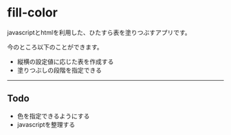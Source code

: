 # fill-color
javascriptとhtmlを利用した、ひたすら表を塗りつぶすアプリです。

今のところ以下のことができます。
- 縦横の設定値に応じた表を作成する
- 塗りつぶしの段階を指定できる

---
## Todo
- 色を指定できるようにする
- javascriptを整理する